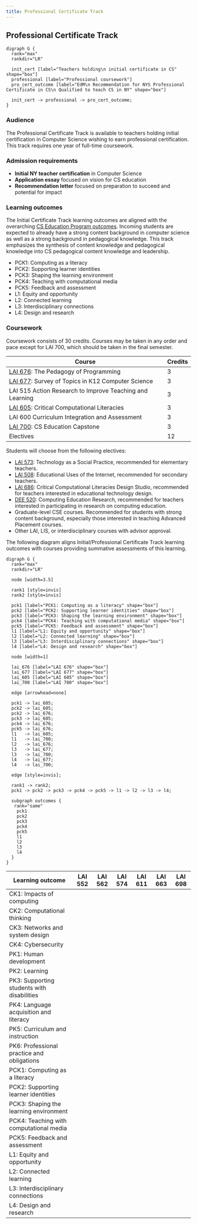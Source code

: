 ```yaml
---
title: Professional Certificate Track
---
```


## Professional Certificate Track

```{.graphviz caption="The Professional Certificate Track"}
digraph G {
  rank="max"
  rankdir="LR"

  init_cert [label="Teachers holding\n initial certificate in CS" shape="box"]
  professional [label="Professional coursework"]
  pro_cert_outcome [label="EdM\n Recommendation for NYS Professional Certificate in CS\n Qualified to teach CS in NY" shape="box"]

  init_cert -> professional -> pro_cert_outcome;
}
```

### Audience

The Professional Certificate Track is available to teachers holding initial certification in Computer Science wishing to earn professional certification. This track requires one year of full-time coursework.

### Admission requirements

- **Initial NY teacher certification** in Computer Science
- **Application essay** focused on vision for CS education
- **Recommendation letter** focused on preparation to succeed and potential for impact

### Learning outcomes

The Initial Certificate Track learning outcomes are aligned with the overarching 
[CS Education Program outcomes](#program-outcomes). Incoming students are expected to 
already have a strong content background in computer science as well as a strong background
in pedagogical knowledge. This track emphasizes the synthesis of content knowledge and pedagogical 
knowledge into CS pedagogical content knowledge and leadership. 

 - PCK1: Computing as a literacy
 - PCK2: Supporting learner identities
 - PCK3: Shaping the learning environment
 - PCK4: Teaching with computational media
 - PCK5: Feedback and assessment
 - L1: Equity and opportunity
 - L2: Connected learning
 - L3: Interdisciplinary connections
 - L4: Design and research

### Coursework

Coursework consists of 30 credits. Courses may be taken in any order and pace except for LAI 700, 
which should be taken in the final semester.

| Course                                                                   | Credits   |
| ------------------------------------------------------------------------ | --------- |
| [LAI 676](#lai-676): The Pedagogy of Programming                         | 3         |
| [LAI 677](#lai-677): Survey of Topics in K12 Computer Science            | 3         |
| LAI 515 Action Research to Improve Teaching and Learning                 | 3         |
| [LAI 605](#lai-605): Critical Computational Literacies                   | 3         |
| LAI 600 Curriculum Integration and Assessment                            | 3         |
| [LAI 700](#lai-700): CS Education Capstone                               | 3         |
| Electives                                                                | 12        |

Students will choose from the following electives:

- [LAI 573](#lai-573): Technology as a Social Practice, recommended for elementary teachers.
- [LAI 508](#lai-508): Educational Uses of the Internet, recommended for secondary teachers.
- [LAI 686](#lai-686): Critical Computational Literacies Design Studio, recommended for 
  teachers interested in educational technology design.
- [DEE 520](#dee-520): Computing Education Research, recommended for teachers interested in 
  participating in research on computing education.
- Graduate-level CSE courses. Recommended for students with strong content background, especially 
  those interested in teaching Advanced Placement courses.
- Other LAI, LIS, or interdisciplinary courses with advisor approval.

The following diagram aligns Initial/Professional Certificate Track learning outcomes with courses 
providing summative assessments of this learning.

```{.graphviz caption="Alignment of program and course outcomes"}
digraph G {
  rank="max"
  rankdir="LR"

  node [width=3.5]

  rank1 [style=invis]
  rank2 [style=invis]

  pck1 [label="PCK1: Computing as a literacy" shape="box"]
  pck2 [label="PCK2: Supporting learner identities" shape="box"]
  pck3 [label="PCK3: Shaping the learning environment" shape="box"]
  pck4 [label="PCK4: Teaching with computational media" shape="box"]
  pck5 [label="PCK5: Feedback and assessment" shape="box"]
  l1 [label="L1: Equity and opportunity" shape="box"]
  l2 [label="L2: Connected learning" shape="box"]
  l3 [label="L3: Interdisciplinary connections" shape="box"]
  l4 [label="L4: Design and research" shape="box"]

  node [width=1]

  lai_676 [label="LAI 676" shape="box"]
  lai_677 [label="LAI 677" shape="box"]
  lai_605 [label="LAI 605" shape="box"]
  lai_700 [label="LAI 700" shape="box"]

  edge [arrowhead=none]

  pck1 -> lai_605;
  pck2 -> lai_605;
  pck2 -> lai_676;
  pck3 -> lai_605;
  pck4 -> lai_676;
  pck5 -> lai_676;
  l1   -> lai_605;
  l1   -> lai_700;
  l2   -> lai_676;
  l3   -> lai_677;
  l3   -> lai_700;
  l4   -> lai_677;
  l4   -> lai_700;

  edge [style=invis];

  rank1 -> rank2;
  pck1 -> pck2 -> pck3 -> pck4 -> pck5 -> l1 -> l2 -> l3 -> l4;

  subgraph outcomes {
   rank="same"
    pck1
    pck2
    pck3
    pck4
    pck5
    l1
    l2
    l3
    l4
  }
}
```

| Learning outcome                           | LAI 552 | LAI 562 | LAI 574 | LAI 611 | LAI 663 | LAI 698 |
| ---------------------------------------    | ------- | ------- | ------- | ------- | ------- | ------- |
| CK1: Impacts of computing                  |         |         |         |         |         |         |
| CK2: Computational thinking                |         |         |         |         |         |         |
| CK3: Networks and system design            |         |         |         |         |         |         |
| CK4: Cybersecurity                         |         |         |         |         |         |         |
| PK1: Human development                     |         |         |         |         |         |         |
| PK2: Learning                              |         |         |         |         |         |         |
| PK3: Supporting students with disabilities |         |         |         |         |         |         |
| PK4: Language acquisition and literacy     |         |         |         |         |         |         |
| PK5: Curriculum and instruction            |         |         |         |         |         |         |
| PK6: Professional practice and obligations |         |         |         |         |         |         |
| PCK1: Computing as a literacy              |         |         |         |         |         |         |
| PCK2: Supporting learner identities        |         |         |         |         |         |         |
| PCK3: Shaping the learning environment     |         |         |         |         |         |         |
| PCK4: Teaching with computational media    |         |         |         |         |         |         |
| PCK5: Feedback and assessment              |         |         |         |         |         |         |
| L1: Equity and opportunity                 |         |         |         |         |         |         |
| L2: Connected learning                     |         |         |         |         |         |         |
| L3: Interdisciplinary connections          |         |         |         |         |         |         |
| L4: Design and research                    |         |         |         |         |         |         |
